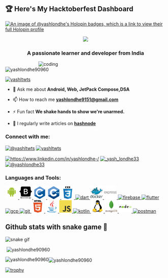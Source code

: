 

## 🏆 Here's My Hacktoberfest Dashboard
<!-- ![logo](https://github.com/yashlondhe90960/yashlondhe90960/blob/main/Hacktoberfest2022.jpg) -->
[![An image of @yashlondhe's Holopin badges, which is a link to view their full Holopin profile](https://holopin.me/yashlondhe)](https://holopin.io/@yashlondhe)



<p align="center"> <a href="https://github.com/denvercoder1/readme-typing-svg">
<img width="60%" src="https://readme-typing-svg.herokuapp.com?font=Orbitron&size=25&color=BF91F3&background=1A1B27&center=true&vCenter=true&duration=3000&pause=300&lines=<Hello,+There!+👋>;<This+is+Yash+Londhe!>;<Nice+to+meet+you!>">
</a></hp>
<!-- <h1 align="center">Hi 👋, I'm Yash Londhe</h1> -->
<h3 align="center">A passionate learner and developer from India</h3>


<img align="right" alt="coding" width="400" src="https://user-images.githubusercontent.com/55389276/140866485-8fb1c876-9a8f-4d6a-98dc-08c4981eaf70.gif">

<p align="left"> <img src="https://komarev.com/ghpvc/?username=yashlondhe90960&label=Profile%20views&color=0e75b6&style=flat" alt="yashlondhe90960" /> </p>

<p align="left"> <a href="https://twitter.com/yashltwts" target="blank"><img src="https://img.shields.io/twitter/follow/yashltwts?logo=twitter&style=for-the-badge" alt="yashltwts" /></a> </p>

- 💬 Ask me about **Android, Web, JetPack Compose,DSA**

- 📫 How to reach me **yashlondhe9151@gmail.com**

- ⚡ Fun fact **We shake hands to show we're unarmed.**

- 📝 I regularly write articles on **[hashnode](https://hashnode.com/@yashlondhe33)**

<h3 align="left">Connect with me:</h3>
<p align="left">
<a href="https://dev.to/@yashltwts" target="blank"><img align="center" src="https://raw.githubusercontent.com/rahuldkjain/github-profile-readme-generator/master/src/images/icons/Social/devto.svg" alt="@yashltwts" height="30" width="40" /></a>
<a href="https://twitter.com/yashltwts" target="blank"><img align="center" src="https://raw.githubusercontent.com/rahuldkjain/github-profile-readme-generator/master/src/images/icons/Social/twitter.svg" alt="yashltwts" height="30" width="40" /></a>

  
  <a href="https://linkedin.com/in/https://www.linkedin.com/in/yashlondhe-/" target="blank"><img align="center" src="https://raw.githubusercontent.com/rahuldkjain/github-profile-readme-generator/master/src/images/icons/Social/linked-in-alt.svg" alt="https://www.linkedin.com/in/yashlondhe-/" height="30" width="40" /></a>
<a href="https://instagram.com/_yash_londhe33" target="blank"><img align="center" src="https://raw.githubusercontent.com/rahuldkjain/github-profile-readme-generator/master/src/images/icons/Social/instagram.svg" alt="_yash_londhe33" height="30" width="40" /></a>
<a href="https://hashnode.com/@yashlondhe33" target="blank"><img align="center" src="https://raw.githubusercontent.com/rahuldkjain/github-profile-readme-generator/master/src/images/icons/Social/hashnode.svg" alt="@yashlondhe33" height="30" width="40" /></a>
</p>

<h3 align="left">Languages and Tools:</h3>
<p align="left"> <a href="https://developer.android.com" target="_blank" rel="noreferrer"> <img src="https://raw.githubusercontent.com/devicons/devicon/master/icons/android/android-original-wordmark.svg" alt="android" width="40" height="40"/> </a> <a href="https://getbootstrap.com" target="_blank" rel="noreferrer"> <img src="https://raw.githubusercontent.com/devicons/devicon/master/icons/bootstrap/bootstrap-plain-wordmark.svg" alt="bootstrap" width="40" height="40"/> </a> <a href="https://www.cprogramming.com/" target="_blank" rel="noreferrer"> <img src="https://raw.githubusercontent.com/devicons/devicon/master/icons/c/c-original.svg" alt="c" width="40" height="40"/> </a> <a href="https://www.w3schools.com/cpp/" target="_blank" rel="noreferrer"> <img src="https://raw.githubusercontent.com/devicons/devicon/master/icons/cplusplus/cplusplus-original.svg" alt="cplusplus" width="40" height="40"/> </a> <a href="https://www.w3schools.com/css/" target="_blank" rel="noreferrer"> <img src="https://raw.githubusercontent.com/devicons/devicon/master/icons/css3/css3-original-wordmark.svg" alt="css3" width="40" height="40"/> </a> <a href="https://dart.dev" target="_blank" rel="noreferrer"> <img src="https://www.vectorlogo.zone/logos/dartlang/dartlang-icon.svg" alt="dart" width="40" height="40"/> </a> <a href="https://www.docker.com/" target="_blank" rel="noreferrer"> <img src="https://raw.githubusercontent.com/devicons/devicon/master/icons/docker/docker-original-wordmark.svg" alt="docker" width="40" height="40"/> </a> <a href="https://expressjs.com" target="_blank" rel="noreferrer"> <img src="https://raw.githubusercontent.com/devicons/devicon/master/icons/express/express-original-wordmark.svg" alt="express" width="40" height="40"/> </a> <a href="https://firebase.google.com/" target="_blank" rel="noreferrer"> <img src="https://www.vectorlogo.zone/logos/firebase/firebase-icon.svg" alt="firebase" width="40" height="40"/> </a> <a href="https://flutter.dev" target="_blank" rel="noreferrer"> <img src="https://www.vectorlogo.zone/logos/flutterio/flutterio-icon.svg" alt="flutter" width="40" height="40"/> </a> <a href="https://cloud.google.com" target="_blank" rel="noreferrer"> <img src="https://www.vectorlogo.zone/logos/google_cloud/google_cloud-icon.svg" alt="gcp" width="40" height="40"/> </a> <a href="https://git-scm.com/" target="_blank" rel="noreferrer"> <img src="https://www.vectorlogo.zone/logos/git-scm/git-scm-icon.svg" alt="git" width="40" height="40"/> </a> <a href="https://www.w3.org/html/" target="_blank" rel="noreferrer"> <img src="https://raw.githubusercontent.com/devicons/devicon/master/icons/html5/html5-original-wordmark.svg" alt="html5" width="40" height="40"/> </a> <a href="https://www.java.com" target="_blank" rel="noreferrer"> <img src="https://raw.githubusercontent.com/devicons/devicon/master/icons/java/java-original.svg" alt="java" width="40" height="40"/> </a> <a href="https://developer.mozilla.org/en-US/docs/Web/JavaScript" target="_blank" rel="noreferrer"> <img src="https://raw.githubusercontent.com/devicons/devicon/master/icons/javascript/javascript-original.svg" alt="javascript" width="40" height="40"/> </a> <a href="https://kotlinlang.org" target="_blank" rel="noreferrer"> <img src="https://www.vectorlogo.zone/logos/kotlinlang/kotlinlang-icon.svg" alt="kotlin" width="40" height="40"/> </a> <a href="https://www.linux.org/" target="_blank" rel="noreferrer"> <img src="https://raw.githubusercontent.com/devicons/devicon/master/icons/linux/linux-original.svg" alt="linux" width="40" height="40"/> </a> <a href="https://www.mongodb.com/" target="_blank" rel="noreferrer"> <img src="https://raw.githubusercontent.com/devicons/devicon/master/icons/mongodb/mongodb-original-wordmark.svg" alt="mongodb" width="40" height="40"/> </a> <a href="https://nodejs.org" target="_blank" rel="noreferrer"> <img src="https://raw.githubusercontent.com/devicons/devicon/master/icons/nodejs/nodejs-original-wordmark.svg" alt="nodejs" width="40" height="40"/> </a> <a href="https://postman.com" target="_blank" rel="noreferrer"> <img src="https://www.vectorlogo.zone/logos/getpostman/getpostman-icon.svg" alt="postman" width="40" height="40"/> </a> </p>

<!-- <p>&nbsp;<img align="center" src="https://github-readme-stats.vercel.app/api?username=yashlondhe90960&show_icons=true&theme=dracula&title_color=ffa742&text_color=ffa82e&bg_color=420061&hide_border=true&locale=en" alt="yashlondhe90960" /></p> -->
<!-- <p><img align="left" src="https://github-readme-stats.vercel.app/api/top-langs?username=yashlondhe90960&show_icons=true&locale=en&layout=compact" alt="yashlondhe90960" /></p>
[![Top Langs](https://github-readme-stats.vercel.app/api/top-langs/?username=yashlondhe90960&layout=compact)](https://github.com/anuraghazra/github-readme-stats) -->

## Github stats with snake game 🐍
![snake gif](https://github.com/yashlondhe90960/yashlondhe90960/blob/output/github-contribution-grid-snake.gif)


<p>&nbsp;<img align="center" src="https://github-readme-stats.vercel.app/api?username=yashlondhe90960&show_icons=true&locale=en" alt="yashlondhe90960" /></p>

<p><img align="left" src="https://github-readme-stats.vercel.app/api/top-langs?username=yashlondhe90960&show_icons=true&locale=en&layout=compact" alt="yashlondhe90960" /></p>
<p><img align="center" src="https://github-readme-streak-stats.herokuapp.com/?user=yashlondhe90960&" alt="yashlondhe90960" /> </p>


[![trophy](https://github-profile-trophy.vercel.app/?username=yashlondhe90960&theme=onedark)](https://github.com/ryo-ma/github-profile-trophy)

